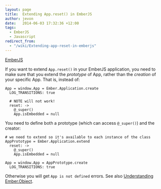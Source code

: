 ```yaml
---
layout: page
title:  Extending App.reset() in EmberJS
author: jevon
date:   2014-06-03 17:32:36 +12:00
tags:
  - EmberJS
  - Javascript
redirect_from:
  - "/wiki/Extending-app-reset-in-emberjs"
---
```


[EmberJS](emberjs.md)

If you want to extend `App.reset()` in your EmberJS application, you need to make sure that you extend the _prototype_ of App, rather than the _creation_ of your specific App. That is, instead of:

```
App = window.App = Ember.Application.create
  LOG_TRANSITIONS: true

  # NOTE will not work!
  reset: ->
    @_super()
    App.isEmbedded = null
```

You need to define both a prototype (which can access `@_super()`) and the creator:

```
# we need to extend so it's available to each instance of the class
AppPrototype = Ember.Application.extend
  reset: ->
    @_super()
    App.isEmbedded = null

App = window.App = AppPrototype.create
  LOG_TRANSITIONS: true
```

Otherwise you will get `App is not defined` errors. See also <a href="http://www.cerebris.com/blog/2012/03/06/understanding-ember-object/">Understanding Ember.Object</a>.

